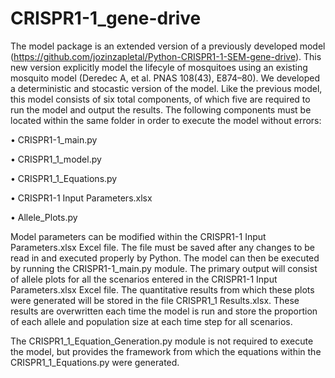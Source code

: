 # CRISPR1-1_gene-drive

The model package is an extended version of a previously developed model (https://github.com/jozinzapletal/Python-CRISPR1-1-SEM-gene-drive). This new version explicitly model the lifecyle of mosquitoes using an existing mosquito model (Deredec A, et al. PNAS 108(43), E874–80). We developed a deterministic and stocastic version of the model. Like the previous model, this model consists of six total components, of which five are required to run the model and output the results. The following components must be located within the same folder in order to execute the model without errors:

• CRISPR1-1_main.py

• CRISPR1_1_model.py

• CRISPR1_1_Equations.py

• CRISPR1-1 Input Parameters.xlsx

• Allele_Plots.py

Model parameters can be modified within the CRISPR1-1 Input Parameters.xlsx Excel file. The file must be saved after any changes to be read in and executed properly by Python. The model can then be executed by running the CRISPR1-1_main.py module. The primary output will consist of allele plots for all the scenarios entered in the CRISPR1-1 Input Parameters.xlsx Excel file. The quantitative results from which these plots were generated will be stored in the file CRISPR1_1 Results.xlsx. These results are overwritten each time the model is run and store the proportion of each allele and population size at each time step for all scenarios.

The CRISPR1_1_Equation_Generation.py module is not required to execute the model, but provides the framework from which the equations within the CRISPR1_1_Equations.py were generated.
